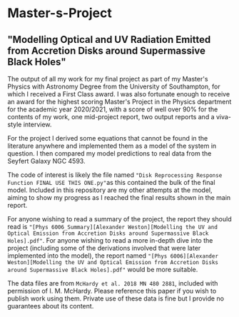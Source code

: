 # Master-s-Project 
## "Modelling Optical and UV Radiation Emitted from Accretion Disks around Supermassive Black Holes"
The output of all my work for my final project as part of my Master's Physics with Astronomy Degree from the University of Southampton, for which I received a First Class award. I was also fortunate enough to receive an award for the highest scoring Master's Project in the Physics department for the academic year 2020/2021, with a score of well over 90% for the contents of my work, one mid-project report, two output reports and a viva-style interview.

For the project I derived some equations that cannot be found in the literature anywhere and implemented them as a model of the system in question. I then compared my model predictions to real data from the Seyfert Galaxy NGC 4593.

The code of interest is likely the file named `"Disk Reprocessing Response Function FINAL USE THIS ONE.py"`as this contained the bulk of the final model. Included in this repository are my other attempts at the model, aiming to show my progress as I reached the final results shown in the main report.

For anyone wishing to read a summary of the project, the report they should read is `"[Phys 6006_Summary][Alexander Weston][Modelling the UV and Optical Emission from Accretion Disks around Supermassive Black Holes].pdf"`. For anyone wishing to read a more in-depth dive into the project (including some of the derivations involved that were later implemented into the model), the report named `"[Phys 6006][Alexander Weston][Modelling the UV and Optical Emission from Accretion Disks around Supermassive Black Holes].pdf"` would be more suitable.

The data files are from `McHardy et al. 2018 MN 480 2881`, included with permission of I. M. McHardy. Please reference this paper if you wish to publish work using them. Private use of these data is fine but I provide no guarantees about its content.
